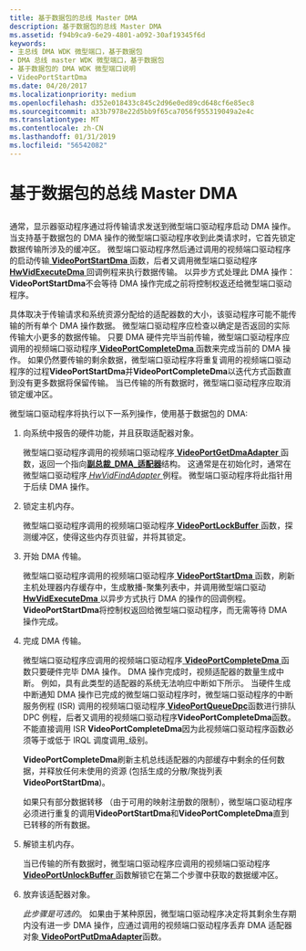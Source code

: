 ```yaml
---
title: 基于数据包的总线 Master DMA
description: 基于数据包的总线 Master DMA
ms.assetid: f94b9ca9-6e29-4801-a092-30af19345f6d
keywords:
- 主总线 DMA WDK 微型端口，基于数据包
- DMA 总线 master WDK 微型端口，基于数据包
- 基于数据包的 DMA WDK 微型端口说明
- VideoPortStartDma
ms.date: 04/20/2017
ms.localizationpriority: medium
ms.openlocfilehash: d352e018433c845c2d96e0ed89cd648cf6e85ec8
ms.sourcegitcommit: a33b7978e22d5bb9f65ca7056f955319049a2e4c
ms.translationtype: MT
ms.contentlocale: zh-CN
ms.lasthandoff: 01/31/2019
ms.locfileid: "56542082"
---
```

# <a name="packet-based-bus-master-dma"></a>基于数据包的总线 Master DMA


## <span id="ddk_packet_based_bus_master_dma_gg"></span><span id="DDK_PACKET_BASED_BUS_MASTER_DMA_GG"></span>


通常，显示器驱动程序通过将传输请求发送到微型端口驱动程序启动 DMA 操作。 当支持基于数据包的 DMA 操作的微型端口驱动程序收到此类请求时，它首先锁定数据传输所涉及的缓冲区。 微型端口驱动程序然后通过调用的视频端口驱动程序的启动传输[ **VideoPortStartDma** ](https://msdn.microsoft.com/library/windows/hardware/ff570369)函数，后者又调用微型端口驱动程序[ **HwVidExecuteDma** ](https://msdn.microsoft.com/library/windows/hardware/ff567330)回调例程来执行数据传输。 以异步方式处理此 DMA 操作：**VideoPortStartDma**不会等待 DMA 操作完成之前将控制权返还给微型端口驱动程序。

具体取决于传输请求和系统资源分配给的适配器数的大小，该驱动程序可能不能传输的所有单个 DMA 操作数据。 微型端口驱动程序应检查以确定是否返回的实际传输大小更多的数据传输。 只要 DMA 硬件完毕当前传输，微型端口驱动程序应调用的视频端口驱动程序[ **VideoPortCompleteDma** ](https://msdn.microsoft.com/library/windows/hardware/ff570286)函数来完成当前的 DMA 操作。 如果仍然要传输的剩余数据，微型端口驱动程序将重复调用的视频端口驱动程序的过程**VideoPortStartDma**并**VideoPortCompleteDma**以迭代方式函数直到没有更多数据将保留传输。 当已传输的所有数据时，微型端口驱动程序应取消锁定缓冲区。

微型端口驱动程序将执行以下一系列操作，使用基于数据包的 DMA:

1.  向系统中报告的硬件功能，并且获取适配器对象。

    微型端口驱动程序调用的视频端口驱动程序[ **VideoPortGetDmaAdapter** ](https://msdn.microsoft.com/library/windows/hardware/ff570312)函数，返回一个指向[**副总裁\_DMA\_适配器**](https://msdn.microsoft.com/library/windows/hardware/ff570570)结构。 这通常是在初始化时，通常在微型端口驱动程序[ *HwVidFindAdapter* ](https://msdn.microsoft.com/library/windows/hardware/ff567332)例程。 微型端口驱动程序将此指针用于后续 DMA 操作。

2.  锁定主机内存。

    微型端口驱动程序调用的视频端口驱动程序[ **VideoPortLockBuffer** ](https://msdn.microsoft.com/library/windows/hardware/ff570326)函数，探测缓冲区，使得这些内存页驻留，并将其锁定。

3.  开始 DMA 传输。

    微型端口驱动程序调用的视频端口驱动程序[ **VideoPortStartDma** ](https://msdn.microsoft.com/library/windows/hardware/ff570369)函数，刷新主机处理器内存缓存中，生成散播-聚集列表中，并调用微型端口驱动[**HwVidExecuteDma** ](https://msdn.microsoft.com/library/windows/hardware/ff567330)以异步方式执行 DMA 的操作的回调例程。 **VideoPortStartDma**将控制权返回给微型端口驱动程序，而无需等待 DMA 操作完成。

4.  完成 DMA 传输。

    微型端口驱动程序应调用的视频端口驱动程序[ **VideoPortCompleteDma** ](https://msdn.microsoft.com/library/windows/hardware/ff570286)函数只要硬件完毕 DMA 操作。 DMA 操作完成时，视频适配器的数量生成中断。 例如，具有此类型的适配器的系统无法响应中断如下所示。 当硬件生成中断通知 DMA 操作已完成的微型端口驱动程序时，微型端口驱动程序的中断服务例程 (ISR) 调用的视频端口驱动程序[ **VideoPortQueueDpc**](https://msdn.microsoft.com/library/windows/hardware/ff570339)函数进行排队 DPC 例程，后者又调用的视频端口驱动程序**VideoPortCompleteDma**函数。 不能直接调用 ISR **VideoPortCompleteDma**因为此视频端口驱动程序函数必须等于或低于 IRQL 调度调用\_级别。

    **VideoPortCompleteDma**刷新主机总线适配器的内部缓存中剩余的任何数据，并释放任何未使用的资源 (包括生成的分散/聚拢列表**VideoPortStartDma**)。

    如果只有部分数据转移 （由于可用的映射注册数的限制），微型端口驱动程序必须进行重复的调用**VideoPortStartDma**和**VideoPortCompleteDma**直到已转移的所有数据。

5.  解锁主机内存。

    当已传输的所有数据时，微型端口驱动程序应调用的视频端口驱动程序[ **VideoPortUnlockBuffer** ](https://msdn.microsoft.com/library/windows/hardware/ff570373)函数解锁它在第二个步骤中获取的数据缓冲区。

6.  放弃该适配器对象。

    *此步骤是可选的*。 如果由于某种原因，微型端口驱动程序决定将其剩余生存期内没有进一步 DMA 操作，应通过调用的视频端口驱动程序丢弃 DMA 适配器对象[ **VideoPortPutDmaAdapter**](https://msdn.microsoft.com/library/windows/hardware/ff570335)函数。

 

 





